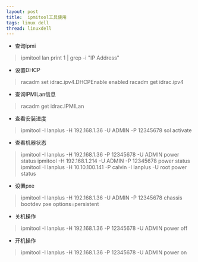 ```yaml
---
layout: post
title:  ipmitool工具使用
tags: linux dell
thread: linuxdell
---
```

* 查询ipmi
> ipmitool lan print 1 | grep -i "IP Address"

* 设置DHCP
> racadm set idrac.ipv4.DHCPEnable enabled
> racadm get idrac.ipv4

* 查询IPMILan信息
> racadm get idrac.IPMILan

* 查看安装进度				
> ipmitool -I lanplus -H 192.168.1.36  -U ADMIN -P 12345678 sol activate

* 查看机器状态
> ipmitool -I lanplus -H 192.168.1.36 -P 12345678 -U ADMIN power status
> ipmitool -H 192.168.1.214 -U ADMIN -P 12345678 power status
> ipmitool -I lanplus -H 10.10.100.141 -P calvin -I lanplus -U root power status

* 设置pxe
> ipmitool -I lanplus -H 192.168.1.36 -U ADMIN -P 12345678 chassis bootdev pxe options=persistent

* 关机操作
> ipmitool -I lanplus -H 192.168.1.36  -P 12345678 -U ADMIN power off

* 开机操作
> ipmitool -I lanplus -H 192.168.1.36 -P 12345678 -U ADMIN power on
